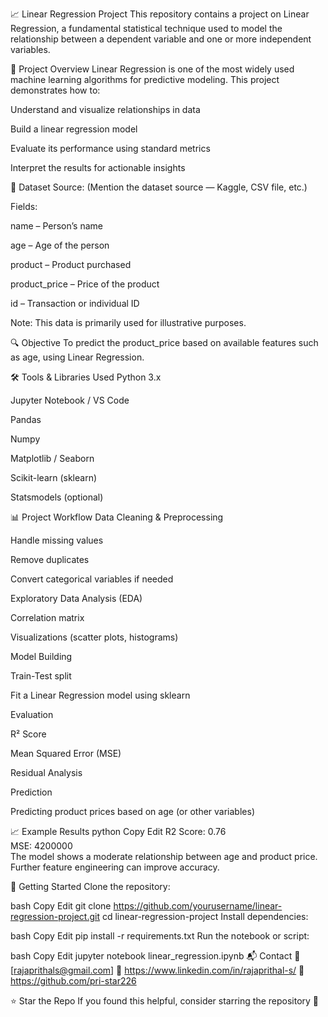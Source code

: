 📈 Linear Regression Project
This repository contains a project on Linear Regression, a fundamental statistical technique used to model the relationship between a dependent variable and one or more independent variables.

📌 Project Overview
Linear Regression is one of the most widely used machine learning algorithms for predictive modeling. This project demonstrates how to:

Understand and visualize relationships in data

Build a linear regression model

Evaluate its performance using standard metrics

Interpret the results for actionable insights

📂 Dataset
Source: (Mention the dataset source — Kaggle, CSV file, etc.)

Fields:

name – Person’s name

age – Age of the person

product – Product purchased

product_price – Price of the product

id – Transaction or individual ID

Note: This data is primarily used for illustrative purposes.

🔍 Objective
To predict the product_price based on available features such as age, using Linear Regression.

🛠️ Tools & Libraries Used
Python 3.x

Jupyter Notebook / VS Code

Pandas

Numpy

Matplotlib / Seaborn

Scikit-learn (sklearn)

Statsmodels (optional)

📊 Project Workflow
Data Cleaning & Preprocessing

Handle missing values

Remove duplicates

Convert categorical variables if needed

Exploratory Data Analysis (EDA)

Correlation matrix

Visualizations (scatter plots, histograms)

Model Building

Train-Test split

Fit a Linear Regression model using sklearn

Evaluation

R² Score

Mean Squared Error (MSE)

Residual Analysis

Prediction

Predicting product prices based on age (or other variables)

📈 Example Results
python
Copy
Edit
R2 Score: 0.76  
MSE: 4200000  
The model shows a moderate relationship between age and product price. Further feature engineering can improve accuracy.

🚀 Getting Started
Clone the repository:

bash
Copy
Edit
git clone https://github.com/yourusername/linear-regression-project.git
cd linear-regression-project
Install dependencies:

bash
Copy
Edit
pip install -r requirements.txt
Run the notebook or script:

bash
Copy
Edit
jupyter notebook linear_regression.ipynb
📬 Contact
📧 [rajaprithals@gmail.com]
🔗 https://www.linkedin.com/in/rajaprithal-s/
🐍 https://github.com/pri-star226

⭐ Star the Repo
If you found this helpful, consider starring the repository 🙌

